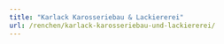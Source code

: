 ```yaml
---
title: "Karlack Karosseriebau & Lackiererei"
url: /renchen/karlack-karosseriebau-und-lackiererei/
---
```


